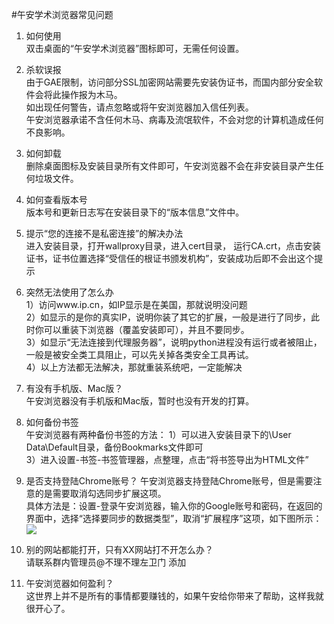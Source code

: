 #午安学术浏览器常见问题

1. 如何使用<br>
双击桌面的“午安学术浏览器”图标即可，无需任何设置。

2. 杀软误报<br>
由于GAE限制，访问部分SSL加密网站需要先安装伪证书，而国内部分安全软件会将此操作报为木马。<br>
如出现任何警告，请点忽略或将午安浏览器加入信任列表。<br>
午安浏览器承诺不含任何木马、病毒及流氓软件，不会对您的计算机造成任何不良影响。

3. 如何卸载<br>
删除桌面图标及安装目录所有文件即可，午安浏览器不会在非安装目录产生任何垃圾文件。

4. 如何查看版本号<br>
版本号和更新日志写在安装目录下的“版本信息”文件中。

5. 提示“您的连接不是私密连接”的解决办法<br>
进入安装目录，打开wallproxy目录，进入cert目录，
运行CA.crt，点击安装证书，证书位置选择“受信任的根证书颁发机构”，安装成功后即不会出这个提示

6. 突然无法使用了怎么办<br>
1）访问www.ip.cn，如IP显示是在美国，那就说明没问题<br>
2）如显示的是你的真实IP，说明你装了其它的扩展，一般是进行了同步，此时你可以重装下浏览器（覆盖安装即可），并且不要同步。<br>
3）如显示“无法连接到代理服务器”，说明python进程没有运行或者被阻止，一般是被安全类工具阻止，可以先关掉各类安全工具再试。<br>
4）以上方法都无法解决，那就重装系统吧，一定能解决

7. 有没有手机版、Mac版？<br>
午安浏览器没有手机版和Mac版，暂时也没有开发的打算。<br>

8. 如何备份书签<br>
午安浏览器有两种备份书签的方法：
1）可以进入安装目录下的\User Data\Default目录，备份Bookmarks文件即可<br>
3）进入设置-书签-书签管理器，点整理，点击“将书签导出为HTML文件”

9. 是否支持登陆Chrome账号？
午安浏览器支持登陆Chrome账号，但是需要注意的是需要取消勾选同步扩展这项。<br>
具体方法是：设置-登录午安浏览器，输入你的Google账号和密码，在返回的界面中，选择“选择要同步的数据类型”，取消“扩展程序”这项，如下图所示：<br>
![](https://raw.githubusercontent.com/wuand/WuandShopping/master/Chrome_Sync.png)

10. 别的网站都能打开，只有XX网站打不开怎么办？<br>
请联系群内管理员@不理不理左卫门 添加

11. 午安浏览器如何盈利？<br>
这世界上并不是所有的事情都要赚钱的，如果午安给你带来了帮助，这样我就很开心了。
